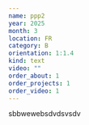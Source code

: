 ```yaml
---
name: ppp2
year: 2025
month: 3
location: FR
category: B
orientation: 1:1.4
kind: text
video: ""
order_about: 1
order_projects: 1
order_video: 1
---
```

sbbwewebsdvdsvsdv

